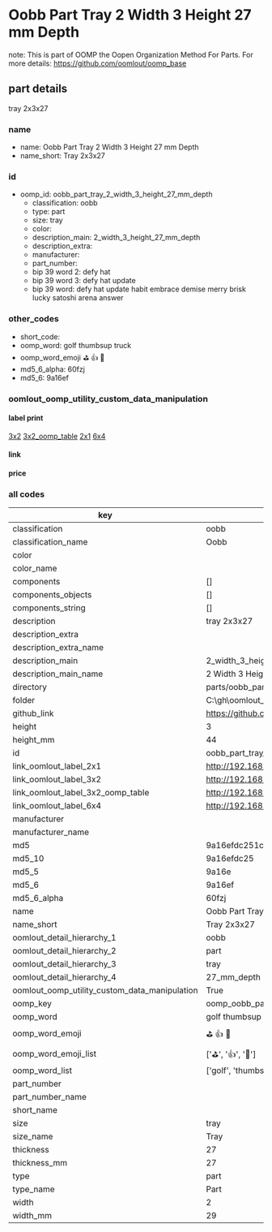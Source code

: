 # Oobb Part Tray 2 Width 3 Height 27 mm Depth  

note: This is part of OOMP the Oopen Organization Method For Parts. For more details: https://github.com/oomlout/oomp_base

##  part details
  



tray 2x3x27



### name
* name: Oobb Part Tray 2 Width 3 Height 27 mm Depth
* name_short: Tray 2x3x27 
### id
* oomp_id: oobb_part_tray_2_width_3_height_27_mm_depth
  * classification: oobb
  * type: part
  * size: tray
  * color: 
  * description_main: 2_width_3_height_27_mm_depth
  * description_extra: 
  * manufacturer: 
  * part_number: 
  * bip 39 word 2: defy hat
  * bip 39 word 3: defy hat update
  * bip 39 word: defy hat update habit embrace demise merry brisk lucky satoshi arena answer

### other_codes
* short_code: 
* oomp_word: golf thumbsup truck
* oomp_word_emoji :golf: :thumbsup: :truck:
* md5_6_alpha: 60fzj
* md5_6: 9a16ef






### oomlout_oomp_utility_custom_data_manipulation
#### label print
[3x2](http://192.168.1.245:1112/?label=oomp%2060fzj)
[3x2_oomp_table](http://192.168.1.108:1112/?label=oomp%2060fzj)
[2x1](http://192.168.1.242:1112/?label=oomp%2060fzj)
[6x4](http://192.168.1.55:1112/?label=oomp%2060fzj)    

#### link

                              

#### price







### all codes 
| key | value |  
| --- | --- |  
| classification | oobb |  
| classification_name | Oobb |  
| color |  |  
| color_name |  |  
| components | [] |  
| components_objects | [] |  
| components_string | [] |  
| description | tray 2x3x27 |  
| description_extra |  |  
| description_extra_name |  |  
| description_main | 2_width_3_height_27_mm_depth |  
| description_main_name | 2 Width 3 Height 27 mm Depth |  
| directory | parts/oobb_part_tray_2_width_3_height_27_mm_depth |  
| folder | C:\gh\oomlout_oobb_version_4_generated_parts\things\oobb_part_tray_2_width_3_height_27_mm_depth |  
| github_link | https://github.com/oomlout/oomlout_oomp_part_src/tree/main/parts/oobb_part_tray_2_width_3_height_27_mm_depth |  
| height | 3 |  
| height_mm | 44 |  
| id | oobb_part_tray_2_width_3_height_27_mm_depth |  
| link_oomlout_label_2x1 | http://192.168.1.242:1112/?label=oomp%2060fzj |  
| link_oomlout_label_3x2 | http://192.168.1.245:1112/?label=oomp%2060fzj |  
| link_oomlout_label_3x2_oomp_table | http://192.168.1.108:1112/?label=oomp%2060fzj |  
| link_oomlout_label_6x4 | http://192.168.1.55:1112/?label=oomp%2060fzj |  
| manufacturer |  |  
| manufacturer_name |  |  
| md5 | 9a16efdc251c5174e9244683dd1a61cd |  
| md5_10 | 9a16efdc25 |  
| md5_5 | 9a16e |  
| md5_6 | 9a16ef |  
| md5_6_alpha | 60fzj |  
| name | Oobb Part Tray 2 Width 3 Height 27 mm Depth |  
| name_short | Tray 2x3x27  |  
| oomlout_detail_hierarchy_1 | oobb |  
| oomlout_detail_hierarchy_2 | part |  
| oomlout_detail_hierarchy_3 | tray |  
| oomlout_detail_hierarchy_4 | 27_mm_depth |  
| oomlout_oomp_utility_custom_data_manipulation | True |  
| oomp_key | oomp_oobb_part_tray_2_width_3_height_27_mm_depth |  
| oomp_word | golf thumbsup truck |  
| oomp_word_emoji | :golf: :thumbsup: :truck: |  
| oomp_word_emoji_list | [':golf:', ':thumbsup:', ':truck:'] |  
| oomp_word_list | ['golf', 'thumbsup', 'truck'] |  
| part_number |  |  
| part_number_name |  |  
| short_name |  |  
| size | tray |  
| size_name | Tray |  
| thickness | 27 |  
| thickness_mm | 27 |  
| type | part |  
| type_name | Part |  
| width | 2 |  
| width_mm | 29 |  
